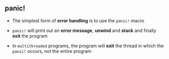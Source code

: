 ## panic!

- The simplest form of <b>error handling</b> is to use the `panic!` macro

- `panic!` will print out an <b>error message</b>, <b>unwind</b> and
  <b>stack</b> and finally <b>exit</b> the program

- In `multithreaded` programs, the program will <b>exit</b> the thread in which
  the `panic!` occurs, not the entire program
